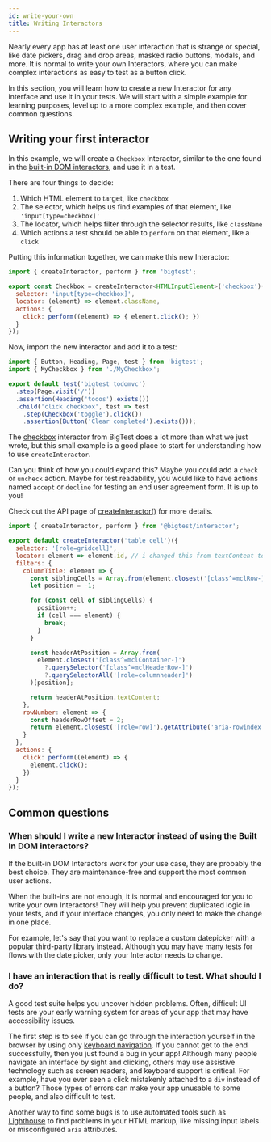 ```yaml
---
id: write-your-own
title: Writing Interactors
---
```


Nearly every app has at least one user interaction that is strange or special, like date pickers, drag and drop areas, masked radio buttons, modals, and more.
It is normal to write your own Interactors, where you can make complex interactions as easy to test as a button click.

In this section, you will learn how to create a new Interactor for any interface and use it in your tests. We will start with a simple example for learning purposes, level up to a more complex example, and then cover common questions.

## Writing your first interactor

In this example, we will create a `Checkbox` Interactor, similar to the one found in the [built-in DOM interactors](/docs/interactors/interactors/built-in-dom), and use it in a test.

There are four things to decide:

1. Which HTML element to target, like `checkbox`
2. The selector, which helps us find examples of that element, like `'input[type=checkbox]'` 
3. The locator, which helps filter through the selector results, like `className`
4. Which actions a test should be able to `perform` on that element, like a `click`
<!-- 5. interactor id (the id that's used for error reporting) -->

Putting this information together, we can make this new Interactor:

```js
import { createInteractor, perform } from 'bigtest';

export const Checkbox = createInteractor<HTMLInputElement>('checkbox')({
  selector: 'input[type=checkbox]',
  locator: (element) => element.className,
  actions: {
    click: perform((element) => { element.click(); })
  }
});
```

Now, import the new interactor and add it to a test:

```js
import { Button, Heading, Page, test } from 'bigtest';
import { MyCheckbox } from './MyCheckbox';

export default test('bigtest todomvc')
  .step(Page.visit('/'))
  .assertion(Heading('todos').exists())
  .child('click checkbox', test => test
    .step(Checkbox('toggle').click())
    .assertion(Button('Clear completed').exists()));
```

The [checkbox](/) interactor from BigTest does a lot more than what we just wrote, but this small example is a good place to start for understanding how to use `createInteractor`.

Can you think of how you could expand this? Maybe you could add a `check` or `uncheck` action. Maybe for test readability, you would like to have actions named `accept` or `decline` for testing an end user agreement form. It is up to you!

Check out the API page of [createInteractor()](/) for more details.

<!-- to do - a more complex example -->
```js
import { createInteractor, perform } from '@bigtest/interactor';

export default createInteractor('table cell')({
  selector: '[role=gridcell]',
  locator: element => element.id, // i changed this from textContent to id; maybe we can say how often times we would locate by textcontent but in cases where (say if a button is an image), we could change the default locator to something else so that a user can do `Button('id-button')` as opposed to `Button({ id: 'id-button' })`.
  filters: {
    columnTitle: element => {
      const siblingCells = Array.from(element.closest('[class^=mclRow-]').querySelectorAll('[role=gridcell]'));
      let position = -1;

      for (const cell of siblingCells) {
        position++;
        if (cell === element) {
          break;
        }
      }

      const headerAtPosition = Array.from(
        element.closest('[class^=mclContainer-]')
          ?.querySelector('[class^=mclHeaderRow-]')
          ?.querySelectorAll('[role=columnheader]')
      )[position];

      return headerAtPosition.textContent;
    },
    rowNumber: element => {
      const headerRowOffset = 2;
      return element.closest('[role=row]').getAttribute('aria-rowindex') - headerRowOffset;
    }
  },
  actions: {
    click: perform((element) => {
      element.click();
    })
  }
});
```

## Common questions

### When should I write a new Interactor instead of using the Built In DOM interactors?

If the built-in DOM Interactors work for your use case, they are probably the best choice.
They are maintenance-free and support the most common user actions.

When the built-ins are not enough, it is normal and encouraged for you to write your own Interactors!
They will help you prevent duplicated logic in your tests, and if your interface changes, you only need to make the change in one place.

For example, let's say that you want to replace a custom datepicker with a popular third-party library instead.
Although you may have many tests for flows with the date picker, only your Interactor needs to change.

### I have an interaction that is really difficult to test. What should I do?

A good test suite helps you uncover hidden problems.
Often, difficult UI tests are your early warning system for areas of your app that may have accessibility issues.

The first step is to see if you can go through the interaction yourself in the browser by using only [keyboard navigation](https://webaim.org/techniques/keyboard/).
If you cannot get to the end successfully, then you just found a bug in your app!
Although many people navigate an interface by sight and clicking,
others may use assistive technology such as screen readers, and keyboard support is critical.
For example, have you ever seen a click mistakenly attached to a `div` instead of a button?
Those types of errors can make your app unusable to some people, and also difficult to test.

Another way to find some bugs is to use automated tools such as [Lighthouse](https://github.com/GoogleChrome/lighthouse) to find problems in your HTML markup, like missing input labels or misconfigured `aria` attributes.

<!-- todo - advice for what to do if the problem is not accessibility -->
